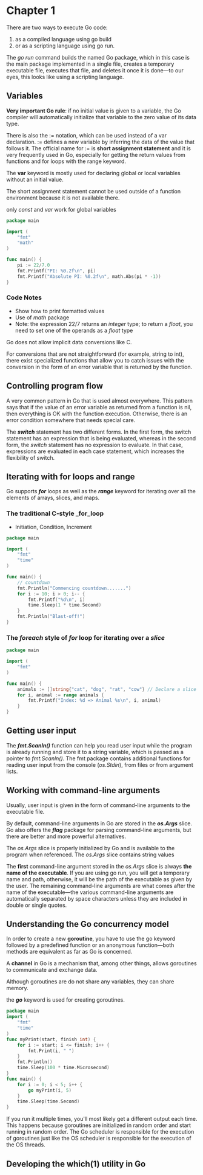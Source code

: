 # Chapter 1



There are two ways to execute Go code: 

1. as a compiled language using go build
2. or as a scripting language using go run. 

The _go run_ command builds the named Go package, which in this case is the main package implemented in a single file, 
creates a temporary executable file, executes that file, and deletes it once it is done—to our eyes, this looks like using a scripting language. 


## Variables

__Very important Go rule__: 
if no initial value is given to a variable, the Go compiler will automatically initialize that variable to the zero value of its data type.

There is also the := notation, which can be used instead of a var declaration. := defines a new variable by inferring the data of the value that follows it. 
The official name for := is __short assignment statement__ and it is very frequently used in Go, especially for getting the return values from 
functions and for loops with the range keyword.

The __var__ keyword is mostly used for declaring global or local variables without an initial value. 

The short assignment statement cannot be used outside of a function environment because it is not available there. 

only _const_  and _var_ work for global variables

```go
package main

import (
	"fmt"
	"math"
)

func main() {
	pi := 22/7.0
	fmt.Printf("PI: %0.2f\n", pi)
	fmt.Printf("Absolute PI: %0.2f\n", math.Abs(pi * -1))
}
```

### Code Notes

- Show how to print formatted values
- Use of _math_ package
- Note: the expression 22/7 returns an _integer_ type; to return a _float_, you need to set one of the operands as a _float_ type



Go does not allow implicit data conversions like C.

For conversions that are not straightforward (for example, string to int), there exist specialized functions that allow you to catch issues 
with the conversion in the form of an error variable that is returned by the function.

## Controlling program flow

A very common pattern in Go that is used almost everywhere. This pattern says that if the value of an error variable as returned from a function is nil, 
then everything is OK with the function execution. Otherwise, there is an error condition somewhere that needs special care.

The ___switch___ statement has two different forms. In the first form, the switch statement has an expression that is being evaluated, whereas in the second form, 
the _switch_ statement has no expression to evaluate. In that case, expressions are evaluated in each case statement, which increases the flexibility of switch. 

## Iterating with for loops and range

Go supports ___for___ loops as well as the ___range___ keyword for iterating over all the elements of arrays, slices, and  maps.

### The traditional C-style _for_loop

- Initiation, Condition, Increment

```go
package main

import (
	"fmt"
	"time"
)

func main() {
	// countdown
	fmt.Println("Commencing countdown.......")
	for i := 10; i > 0; i-- {
		fmt.Printf("%d\n", i)
		time.Sleep(1 * time.Second)
	}
	fmt.Println("Blast-off!")
}
```

### The _foreach_ style of _for_ loop for iterating over a _slice_

```go
package main

import (
	"fmt"
)

func main() {
	animals := []string{"cat", "dog", "rat", "cow"} // Declare a slice
	for i, animal := range animals {
		fmt.Printf("Index: %d => Animal %s\n", i, animal)
	}
}
```

## Getting user input

The ___fmt.Scanln()___ function can help you read user input while the program is already running and store it to a string variable, which is passed as a pointer 
to _fmt.Scanln()_. The fmt package contains additional functions for reading user input from the console (_os.Stdin_), from files or from argument lists.

## Working with command-line arguments

Usually, user input is given in the form of command-line arguments to the executable file. 

By default, command-line arguments in Go are stored in the ___os.Args___ slice. 
Go also offers the ___flag___ package for parsing command-line arguments, but there are better and more powerful alternatives.

The _os.Args_ slice is properly initialized by Go and is available to the program when referenced. 
The _os.Args_ slice contains string values

The __first__ command-line argument stored in the _os.Args_ slice is always __the name of the executable__. 
If you are using go run, you will get a temporary name and path, otherwise, it will be the path of the executable as given by the user. 
The remaining command-line arguments are what comes after the name of the executable—the various command-line arguments are automatically separated by space 
characters unless they are included in double or single quotes.

## Understanding the Go concurrency model

In order to create a new __goroutine__, you have to use the go keyword followed by a predefined function or an anonymous function—both methods are equivalent 
as far as Go is concerned.

A __channel__ in Go is a mechanism that, among other things, allows goroutines to communicate and exchange data. 

Although goroutines are do not share any variables, they can share memory.

the ___go___ keyword is used for creating goroutines.

```go
package main
import (
    "fmt"
    "time"
)
func myPrint(start, finish int) {
    for i := start; i <= finish; i++ {
        fmt.Print(i, " ")
    }
    fmt.Println()
    time.Sleep(100 * time.Microsecond)
}
func main() {
    for i := 0; i < 5; i++ {
        go myPrint(i, 5)
    }
    time.Sleep(time.Second)
}
```

If you run it multiple times, you'll most likely get a different output each time.
This happens because goroutines are initialized in random order and start running in random order. 
The Go scheduler is responsible for the execution of goroutines just like the OS scheduler is responsible for the execution of the OS threads.

## Developing the which(1) utility in Go


